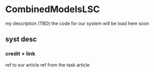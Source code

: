 # CombinedModelsLSC
my description (TBD)
the code for our system will be load here soon

## syst desc
### credit + link
ref to our article
ref from the task article
